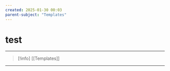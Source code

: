 ```yaml
---
created: 2025-01-30 00:03
parent-subject: "Templates"  
---
```


# test

---
> [!info] [[Templates]] 
  
---



	
